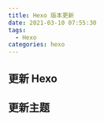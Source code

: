```yaml
---
title: Hexo 版本更新
date: 2021-03-10 07:55:30
tags: 
  - Hexo
categories: hexo
---
```


## 更新 Hexo


## 更新主题

